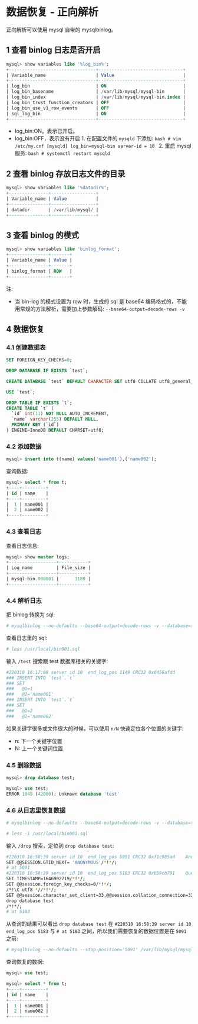 # 数据恢复 - 正向解析

正向解析可以使用 mysql 自带的 mysqlbinlog。

## 1 查看 binlog 日志是否开启

```sql
mysql> show variables like '%log_bin%';
+---------------------------------+--------------------------------+
| Variable_name                   | Value                          |
+---------------------------------+--------------------------------+
| log_bin                         | ON                             |
| log_bin_basename                | /var/lib/mysql/mysql-bin       |
| log_bin_index                   | /var/lib/mysql/mysql-bin.index |
| log_bin_trust_function_creators | OFF                            |
| log_bin_use_v1_row_events       | OFF                            |
| sql_log_bin                     | ON                             |
+---------------------------------+--------------------------------+
```

- log_bin:ON，表示已开启。
- log_bin:OFF，表示没有开启
      1. 在配置文件的 ```mysqld``` 下添加:
         ```bash
         # vim /etc/my.cnf
         [mysqld]
         log_bin=mysql-bin
         server-id = 10
         ```
      2. 重启 mysql服务:
         ```bash
         # systemctl restart mysqld
         ```

## 2 查看 binlog 存放日志文件的目录

```sql
mysql> show variables like '%datadir%';
+---------------+-----------------+
| Variable_name | Value           |
+---------------+-----------------+
| datadir       | /var/lib/mysql/ |
+---------------+-----------------+
```

## 3 查看 binlog 的模式

```sql
mysql> show variables like 'binlog_format';
+---------------+-------+
| Variable_name | Value |
+---------------+-------+
| binlog_format | ROW   |
+---------------+-------+
```

注:

- 当 bin-log 的模式设置为 row 时，生成的 sql 是 base64 编码格式的，不能用常规的方法解析，需要加上参数解码: ```--base64-output=decode-rows -v```

## 4 数据恢复

### 4.1 创建数据表

```sql
SET FOREIGN_KEY_CHECKS=0;

DROP DATABASE IF EXISTS `test`;

CREATE DATABASE `test` DEFAULT CHARACTER SET utf8 COLLATE utf8_general_ci;

USE `test`;

DROP TABLE IF EXISTS `t`;
CREATE TABLE `t` (
  `id` int(11) NOT NULL AUTO_INCREMENT,
  `name` varchar(255) DEFAULT NULL,
  PRIMARY KEY (`id`)
) ENGINE=InnoDB DEFAULT CHARSET=utf8;
```

### 4.2 添加数据

```sql
mysql> insert into t(name) values('name001'),('name002');
```

查询数据:

```sql
mysql> select * from t;
+----+---------+
| id | name    |
+----+---------+
|  1 | name001 |
|  2 | name002 |
+----+---------+
```

### 4.3 查看日志

查看日志信息:

```sql
mysql> show master logs;
+------------------+-----------+
| Log_name         | File_size |
+------------------+-----------+
| mysql-bin.000001 |      1180 |
+------------------+-----------+
```

### 4.4 解析日志

把 binlog 转换为 sql:

```bash
# mysqlbinlog --no-defaults --base64-output=decode-rows -v --database=test /var/lib/mysql/mysql-bin.000001 > /usr/local/bin001.sql
```

查看日志里的 sql:

```bash
# less /usr/local/bin001.sql
```

输入 ```/test``` 搜索跟 test 数据库相关的关键字:

```bash
#220310 16:17:08 server id 10  end_log_pos 1149 CRC32 0x6456afdd        Write_rows: table id 126 flags: STMT_END_F
### INSERT INTO `test`.`t`
### SET
###   @1=1
###   @2='name001'
### INSERT INTO `test`.`t`
### SET
###   @1=2
###   @2='name002'
```

如果关键字很多或文件很大的时候，可以使用 ```n/N``` 快速定位各个位置的关键字:

- n: 下一个关键字位置
- N: 上一个关键词位置

### 4.5 删除数据

```sql
mysql> drop database test;

mysql> use test;
ERROR 1049 (42000): Unknown database 'test'
```

### 4.6 从日志里恢复数据

```bash
# mysqlbinlog --no-defaults --base64-output=decode-rows -v --database=test /var/lib/mysql/mysql-bin.000001 > /usr/local/bin001.sql

# less -i /usr/local/bin001.sql
```

输入 ```/drop``` 搜索，定位到 ```drop database test```:

```bash
#220310 16:58:39 server id 10  end_log_pos 5091 CRC32 0xf1c985ad 	Anonymous_GTID	last_committed=15	sequence_number=16	rbr_only=no
SET @@SESSION.GTID_NEXT= 'ANONYMOUS'/*!*/;
# at 5091
#220310 16:58:39 server id 10  end_log_pos 5183 CRC32 0xb59cb791 	Query	thread_id=20	exec_time=0	error_code=0
SET TIMESTAMP=1646902719/*!*/;
SET @@session.foreign_key_checks=0/*!*/;
/*!\C utf8 *//*!*/;
SET @@session.character_set_client=33,@@session.collation_connection=33,@@session.collation_server=33/*!*/;
drop database test
/*!*/;
# at 5183
```

从查询的结果可以看出 ```drop database test``` 在 ```#220310 16:58:39 server id 10  end_log_pos 5183``` 与 ```# at 5183``` 之间，所以我们需要恢复的数据位置是在 ```5091``` 之前:

```bash
# mysqlbinlog --no-defaults --stop-position='5091' /var/lib/mysql/mysql-bin.000001 | mysql -uroot -proot
```

查询恢复的数据:

```sql
mysql> use test;

mysql> select * from t;
+----+---------+
| id | name    |
+----+---------+
|  1 | name001 |
|  2 | name002 |
+----+---------+
```
